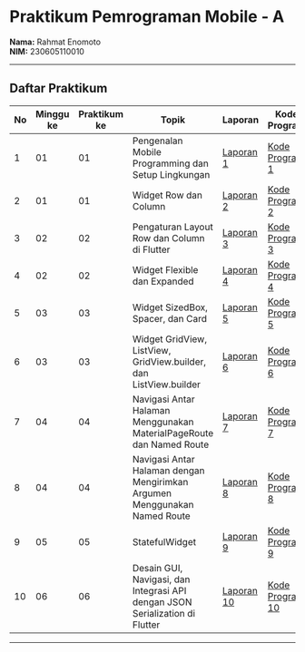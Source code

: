 #  Praktikum Pemrograman Mobile - A

**Nama:** Rahmat Enomoto  
**NIM:** 230605110010  

---

##  Daftar Praktikum

| No | Minggu ke | Praktikum ke | Topik | Laporan | Kode Program |
|----|------------|---------------|---------------------------------------------|--------------------------------------------------------------------------------------------------|------------------------------------------------------------------------------------------------|
| 1 | 01 | 01 | Pengenalan Mobile Programming dan Setup Lingkungan | [Laporan 1](https://drive.google.com/file/d/1g-UrQdEGBWp9PYRWCaMb23ShuZAa3XRa/view?usp=drive_link) | [Kode Program 1](https://github.com/Rahmat-E/Pemrograman-mobile/blob/main/main.dart) |
| 2 | 01 | 01 | Widget Row dan Column | [Laporan 2](https://drive.google.com/file/d/1M42E1QFoIG0bUoJLrn9HskB06_RXahN_/view?usp=drive_link) | [Kode Program 2](https://github.com/Rahmat-E/Pemrograman-mobile/blob/main/main2.dart) |
| 3 | 02 | 02 | Pengaturan Layout Row dan Column di Flutter | [Laporan 3](https://drive.google.com/file/d/1YV0Xzm2DzSIhUwtU3vcIGwe-kv_NhpFT/view?usp=drive_link) | [Kode Program 3](https://github.com/Rahmat-E/Pemrograman-mobile/blob/main/main3_2.dart) |
| 4 | 02 | 02 | Widget Flexible dan Expanded | [Laporan 4](https://drive.google.com/file/d/10Cu_A0XicCvc8NjqgJvIV5jQPOsTjprM/view?usp=drive_link) | [Kode Program 4](https://github.com/Rahmat-E/Pemrograman-mobile/blob/main/main4_3.dart) |
| 5 | 03 | 03 | Widget SizedBox, Spacer, dan Card | [Laporan 5](https://drive.google.com/file/d/19MjZFw7jUPNr4M0aO4AHrzacJcpfMBsI/view?usp=sharing) | [Kode Program 5](https://github.com/Rahmat-E/Pemrograman-mobile/blob/main/main5.dart) |
| 6 | 03 | 03 | Widget GridView, ListView, GridView.builder, dan ListView.builder | [Laporan 6](https://drive.google.com/file/d/1xXWcXjjFwQiLKv1C8oWbQlbc_G34Tx4G/view?usp=sharing) | [Kode Program 6](https://github.com/Rahmat-E/Pemrograman-mobile/blob/main/mainmodul6.dart) |
| 7 | 04 | 04 | Navigasi Antar Halaman Menggunakan MaterialPageRoute dan Named Route | [Laporan 7](https://drive.google.com/file/d/1WBS-C-an6S4iZm0iefTM2DIRXQKv8_SA/view?usp=sharing) | [Kode Program 7](https://github.com/Rahmat-E/Pemrograman-mobile-modul-7) |
| 8 | 04 | 04 | Navigasi Antar Halaman dengan Mengirimkan Argumen Menggunakan Named Route | [Laporan 8](https://drive.google.com/file/d/1QDZ1M3rAGsP0JnIevZQsqRZUo8r4Qkvc/view?usp=drive_link) | [Kode Program 8](https://github.com/Rahmat-E/Pemrograman-mobile-modul-8) |
| 9 | 05 | 05 | StatefulWidget | [Laporan 9](https://drive.google.com/file/d/1Qe3tAOe5qsWHqkI2t5aaHuU9dfb-mMa1/view?usp=sharing) | [Kode Program 9](https://github.com/Rahmat-E/Pemrograman-mobile/blob/main/main9.dart) |
| 10 | 06 | 06 | Desain GUI, Navigasi, dan Integrasi API dengan JSON Serialization di Flutter | [Laporan 10](https://drive.google.com/file/d/1neNcg8Y4Uwkkh3PSJD9Uk84YbtwypNJk/view?usp=sharing) | [Kode Program 10](https://github.com/Rahmat-E/Pemrograman-mobile-modul-10) |

---

